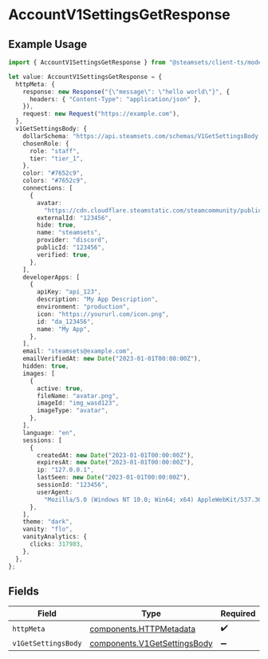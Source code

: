# AccountV1SettingsGetResponse

## Example Usage

```typescript
import { AccountV1SettingsGetResponse } from "@steamsets/client-ts/models/operations";

let value: AccountV1SettingsGetResponse = {
  httpMeta: {
    response: new Response("{\"message\": \"hello world\"}", {
      headers: { "Content-Type": "application/json" },
    }),
    request: new Request("https://example.com"),
  },
  v1GetSettingsBody: {
    dollarSchema: "https://api.steamsets.com/schemas/V1GetSettingsBody.json",
    chosenRole: {
      role: "staff",
      tier: "tier_1",
    },
    color: "#7652c9",
    colors: "#7652c9",
    connections: [
      {
        avatar:
          "https://cdn.cloudflare.steamstatic.com/steamcommunity/public/images/avatars/f1/f1a1d2c3d0c9d1e1f2f3f4f5f6f7f8f9.jpg",
        externalId: "123456",
        hide: true,
        name: "steamsets",
        provider: "discord",
        publicId: "123456",
        verified: true,
      },
    ],
    developerApps: [
      {
        apiKey: "api_123",
        description: "My App Description",
        environment: "production",
        icon: "https://yoururl.com/icon.png",
        id: "da_123456",
        name: "My App",
      },
    ],
    email: "steamsets@example.com",
    emailVerifiedAt: new Date("2023-01-01T00:00:00Z"),
    hidden: true,
    images: [
      {
        active: true,
        fileName: "avatar.png",
        imageId: "img_wasd123",
        imageType: "avatar",
      },
    ],
    language: "en",
    sessions: [
      {
        createdAt: new Date("2023-01-01T00:00:00Z"),
        expiresAt: new Date("2023-01-01T00:00:00Z"),
        ip: "127.0.0.1",
        lastSeen: new Date("2023-01-01T00:00:00Z"),
        sessionId: "123456",
        userAgent:
          "Mozilla/5.0 (Windows NT 10.0; Win64; x64) AppleWebKit/537.36 (KHTML, like Gecko) Chrome/91.0.4472.124 Safari/537.36",
      },
    ],
    theme: "dark",
    vanity: "flo",
    vanityAnalytics: {
      clicks: 317983,
    },
  },
};
```

## Fields

| Field                                                                        | Type                                                                         | Required                                                                     | Description                                                                  |
| ---------------------------------------------------------------------------- | ---------------------------------------------------------------------------- | ---------------------------------------------------------------------------- | ---------------------------------------------------------------------------- |
| `httpMeta`                                                                   | [components.HTTPMetadata](../../models/components/httpmetadata.md)           | :heavy_check_mark:                                                           | N/A                                                                          |
| `v1GetSettingsBody`                                                          | [components.V1GetSettingsBody](../../models/components/v1getsettingsbody.md) | :heavy_minus_sign:                                                           | OK                                                                           |